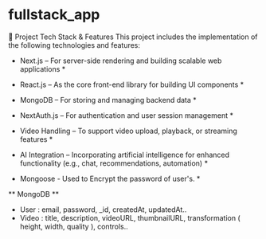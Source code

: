 # fullstack_app

🚀 Project Tech Stack & Features
This project includes the implementation of the following technologies and features:

* Next.js – For server-side rendering and building scalable web applications * 

* React.js – As the core front-end library for building UI components *

* MongoDB – For storing and managing backend data *

* NextAuth.js – For authentication and user session management *

* Video Handling – To support video upload, playback, or streaming features *

* AI Integration – Incorporating artificial intelligence for enhanced functionality (e.g., chat, recommendations, automation) *

* Mongoose - Used to Encrypt the password of user's. *




** MongoDB ** 
* User : email, password, _id, createdAt, updatedAt..
* Video : title, description, videoURL, thumbnailURL, transformation ( height, width, quality ), controls..
